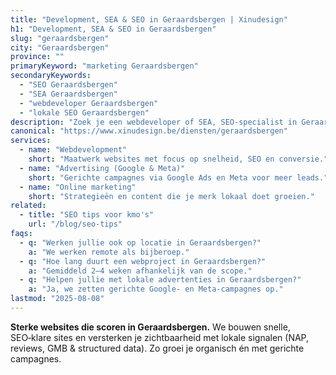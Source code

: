 ```yaml
---
title: "Development, SEA & SEO in Geraardsbergen | Xinudesign"
h1: "Development, SEA & SEO in Geraardsbergen"
slug: "geraardsbergen"
city: "Geraardsbergen"
province: ""
primaryKeyword: "marketing Geraardsbergen"
secondaryKeywords:
  - "SEO Geraardsbergen"
  - "SEA Geraardsbergen"
  - "webdeveloper Geraardsbergen"
  - "lokale SEO Geraardsbergen"
description: "Zoek je een webdeveloper of SEA, SEO‑specialist in Geraardsbergen? Xinudesign helpt kmo’s met snelle, vindbare websites, AI‑marketing en lokale SEO."
canonical: "https://www.xinudesign.be/diensten/geraardsbergen"
services:
  - name: "Webdevelopment"
    short: "Maatwerk websites met focus op snelheid, SEO en conversie."
  - name: "Advertising (Google & Meta)"
    short: "Gerichte campagnes via Google Ads en Meta voor meer leads."
  - name: "Online marketing"
    short: "Strategieën en content die je merk lokaal doet groeien."
related:
  - title: "SEO tips voor kmo's"
    url: "/blog/seo-tips"
faqs:
  - q: "Werken jullie ook op locatie in Geraardsbergen?"
    a: "We werken remote als bijberoep."
  - q: "Hoe lang duurt een webproject in Geraardsbergen?"
    a: "Gemiddeld 2–4 weken afhankelijk van de scope."
  - q: "Helpen jullie met lokale advertenties in Geraardsbergen?"
    a: "Ja, we zetten gerichte Google- en Meta-campagnes op."
lastmod: "2025-08-08"
---
```


**Sterke websites die scoren in Geraardsbergen.**
We bouwen snelle, SEO‑klare sites en versterken je zichtbaarheid met lokale signalen (NAP, reviews, GMB & structured data). Zo groei je organisch én met gerichte campagnes.
